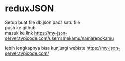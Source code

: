 # reduxJSON

Setup buat file db.json pada satu file <br>
push ke github <br>
masuk ke link https://my-json-server.typicode.com/usernamekamu/namarepokamu

lebih lengkapnya bisa kunjungi webiste https://my-json-server.typicode.com/
